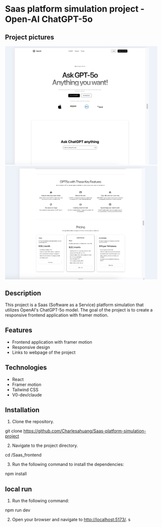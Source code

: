 # Saas platform simulation project - Open-AI ChatGPT-5o

## Project pictures

![webpage1](./webpage.png)
![webpage2](./webpage2.png)

## Description

This project is a Saas (Software as a Service) platform simulation that utilizes OpenAI's ChatGPT-5o model. The goal of the project is to create a responsive frontend application with framer motion.

## Features

- Frontend application with framer motion
- Responsive design
- Links to webpage of the project

## Technologies

- React
- Framer motion
- Tailwind CSS
- V0-dev/claude

## Installation

1. Clone the repository.

git clone https://github.com/Charlesahuang/Saas-platform-simulation-project

2. Navigate to the project directory.

cd /Saas_frontend

3. Run the following command to install the dependencies:

npm install

## local run

1. Run the following command:

npm run dev

2. Open your browser and navigate to [http://localhost:5173/](http://localhost:5173/).
   s
